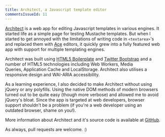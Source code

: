 ```yaml
---
title: Architect, a Javascript template editor
commentsIssueId: 11
---
```


[Architect][] is a web app for editing Javascript templates in various engines. It started life as a simple page for testing Mustache templates. But when I started to get annoyed with the limitations of writing code in `<textarea>`'s and replaced them with [Ace][] editors, it quickly grew into a fully featured web app with support for multiple templating engines.

Architect was built using [HTML5 Boilerplate][] and [Twitter Bootstrap][] and a number of HTML5 technologies including Web Workers, Media Queries, Application Cache and LocalStorage. Architect also utilises a responsive design and WAI-ARIA accessibility.

As a learning experience, I also decided to make Architect without using jQuery or any polyfills. Using the native DOM methods of modern browsers turned out to be quite easy (though more verbose) and allowed me to avoid jQuery's bloat. Since the app is targeted at web developers, browser support shouldn't be a problem (if you're a web developer using an outdated browser, shame on you!).

More information about Architect and it's source code is available at [GitHub][].

As always, pull requests are welcome. :)

[architect]: http://rowno.github.io/architect/
[ace]: https://github.com/ajaxorg/ace
[html5 boilerplate]: http://html5boilerplate.com/
[twitter bootstrap]: http://twitter.github.com/bootstrap/
[github]: https://github.com/Rowno/architect
